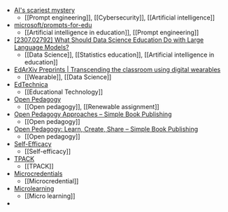 - [AI's scariest mystery](https://www.axios.com/2023/07/30/how-artificial-intelligence-works-unknowns?stream=top)
	- [[Prompt engineering]], [[Cybersecurity]], [[Artificial intelligence]]
- [microsoft/prompts-for-edu](https://github.com/microsoft/prompts-for-edu)
	- [[Artificial intelligence in education]], [[Prompt engineering]]
- [[2307.02792] What Should Data Science Education Do with Large Language Models?](https://arxiv.org/abs/2307.02792)
	- [[Data Science]], [[Statistics education]], [[Artificial intelligence in education]]
- [EdArXiv Preprints | Transcending the classroom using digital wearables](https://edarxiv.org/d3n4r/)
	- [[Wearable]], [[Data Science]]
- [EdTechnica](https://edtechbooks.org/encyclopedia)
	- [[Educational Technology]]
- [Open Pedagogy](https://edtechbooks.org/encyclopedia/open_pedagogy)
	- [[Open pedagogy]], [[Renewable assignment]]
- [Open Pedagogy Approaches – Simple Book Publishing](https://milnepublishing.geneseo.edu/openpedagogyapproaches/)
	- [[Open pedagogy]]
- [Open Pedagogy: Learn, Create, Share – Simple Book Publishing](https://isu.pressbooks.pub/openpedagogy/)
	- [[Open pedagogy]]
- [Self-Efficacy](https://edtechbooks.org/encyclopedia/self_efficacy)
	- [[Self-efficacy]]
- [TPACK](https://edtechbooks.org/encyclopedia/tpack)
	- [[TPACK]]
- [Microcredentials](https://edtechbooks.org/encyclopedia/microcredentials)
	- [[Microcredential]]
- [Microlearning](https://edtechbooks.org/encyclopedia/micro_learning)
	- [[Micro learning]]
-